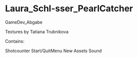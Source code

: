 # Laura_Schl-sser_PearlCatcher
GameDev_Abgabe

Textures by Tatiana Trubnikova 

Contains:

Shotcounter
Start/QuitMenu
New Assets
Sound
